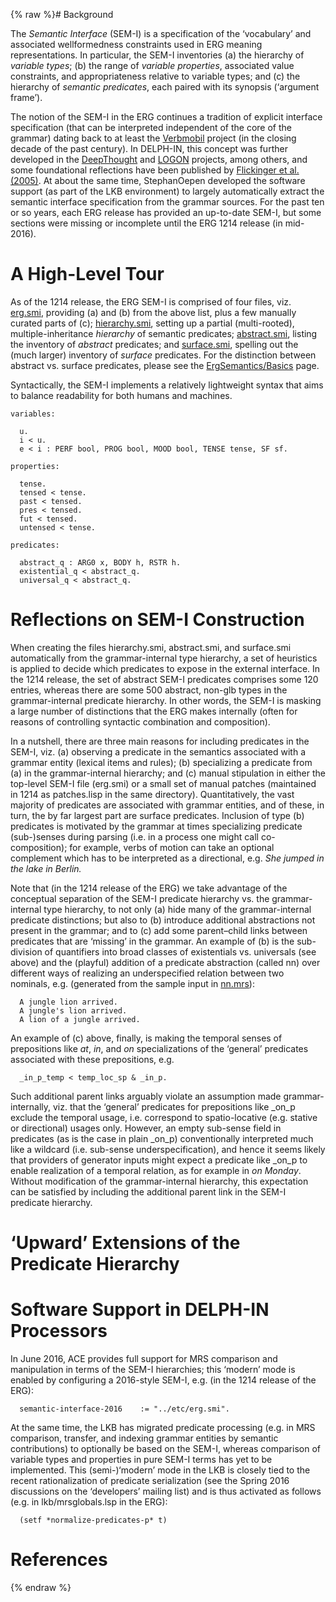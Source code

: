 {% raw %}# Background

The *Semantic Interface* (SEM-I) is a specification of the ‘vocabulary’
and associated wellformedness constraints used in ERG meaning
representations. In particular, the SEM-I inventories (a) the hierarchy
of *variable types*; (b) the range of *variable properties*, associated
value constraints, and appropriateness relative to variable types; and
(c) the hierarchy of *semantic predicates*, each paired with its
synopsis (‘argument frame’).

The notion of the SEM-I in the ERG continues a tradition of explicit
interface specification (that can be interpreted independent of the core
of the grammar) dating back to at least the
[Verbmobil](http://verbmobil.dfki.de/) project (in the closing decade of
the past century). In DELPH-IN, this concept was further developed in
the [DeepThought](http://www.dfki.de/deepthought) and
[LOGON](http://www.emmtee.net) projects, among others, and some
foundational reflections have been published by [Flickinger et al.
(2005)](http://www.mt-archive.info/MTS-2005-Flickinger.pdf). At about
the same time, StephanOepen developed the software
support (as part of the LKB environment) to largely automatically
extract the semantic interface specification from the grammar sources.
For the past ten or so years, each ERG release has provided an
up-to-date SEM-I, but some sections were missing or incomplete until the
ERG 1214 release (in mid-2016).

# A High-Level Tour

As of the 1214 release, the ERG SEM-I is comprised of four files, viz.
[erg.smi](http://svn.delph-in.net/erg/tags/1214/etc/erg.smi), providing
(a) and (b) from the above list, plus a few manually curated parts of
(c);
[hierarchy.smi](http://svn.delph-in.net/erg/tags/1214/etc/hierarchy.smi),
setting up a partial (multi-rooted), multiple-inheritance *hierarchy* of
semantic predicates;
[abstract.smi](http://svn.delph-in.net/erg/tags/1214/etc/abstract.smi),
listing the inventory of *abstract* predicates; and
[surface.smi](http://svn.delph-in.net/erg/tags/1214/etc/surface.smi),
spelling out the (much larger) inventory of *surface* predicates. For
the distinction between abstract vs. surface predicates, please see the
[ErgSemantics/Basics](https://blog.inductorsoftware.com/docsproto/erg/ErgSemantics_Basics) page.

Syntactically, the SEM-I implements a relatively lightweight syntax that
aims to balance readability for both humans and machines.

    variables:
    
      u.
      i < u.
      e < i : PERF bool, PROG bool, MOOD bool, TENSE tense, SF sf.
    
    properties:
    
      tense.
      tensed < tense.
      past < tensed.
      pres < tensed.
      fut < tensed.
      untensed < tense.
    
    predicates:
    
      abstract_q : ARG0 x, BODY h, RSTR h.
      existential_q < abstract_q.
      universal_q < abstract_q.

# Reflections on SEM-I Construction

When creating the files hierarchy.smi, abstract.smi, and surface.smi
automatically from the grammar-internal type hierarchy, a set of
heuristics is applied to decide which predicates to expose in the
external interface. In the 1214 release, the set of abstract SEM-I
predicates comprises some 120 entries, whereas there are some 500
abstract, non-glb types in the grammar-internal predicate hierarchy. In
other words, the SEM-I is masking a large number of distinctions that
the ERG makes internally (often for reasons of controlling syntactic
combination and composition).

In a nutshell, there are three main reasons for including predicates in
the SEM-I, viz. (a) observing a predicate in the semantics associated
with a grammar entity (lexical items and rules); (b) specializing a
predicate from (a) in the grammar-internal hierarchy; and (c) manual
stipulation in either the top-level SEM-I file (erg.smi) or a small set
of manual patches (maintained in 1214 as patches.lisp in the same
directory). Quantitatively, the vast majority of predicates are
associated with grammar entities, and of these, in turn, the by far
largest part are surface predicates. Inclusion of type (b) predicates is
motivated by the grammar at times specializing predicate (sub-)senses
during parsing (i.e. in a process one might call co-composition); for
example, verbs of motion can take an optional complement which has to be
interpreted as a directional, e.g. *She jumped in the lake in Berlin.*

Note that (in the 1214 release of the ERG) we take advantage of the
conceptual separation of the SEM-I predicate hierarchy vs. the
grammar-internal type hierarchy, to not only (a) hide many of the
grammar-internal predicate distinctions; but also to (b) introduce
additional abstractions not present in the grammar; and to (c) add some
parent–child links between predicates that are ‘missing’ in the grammar.
An example of (b) is the sub-division of quantifiers into broad classes
of existentials vs. universals (see above) and the (playful) addition of
a predicate abstraction (called nn) over different ways of realizing an
underspecified relation between two nominals, e.g. (generated from the
sample input in
[nn.mrs](http://svn.delph-in.net/erg/tags/1214/mrs/nn.mrs)):

      A jungle lion arrived.
      A jungle's lion arrived.
      A lion of a jungle arrived.

An example of (c) above, finally, is making the temporal senses of
prepositions like *at*, *in*, and *on* specializations of the ‘general’
predicates associated with these prepositions, e.g.

      _in_p_temp < temp_loc_sp & _in_p.

Such additional parent links arguably violate an assumption made
grammar-internally, viz. that the ‘general’ predicates for prepositions
like \_on\_p exclude the temporal usage, i.e. correspond to
spatio-locative (e.g. stative or directional) usages only. However, an
empty sub-sense field in predicates (as is the case in plain \_on\_p)
conventionally interpreted much like a wildcard (i.e. sub-sense
underspecification), and hence it seems likely that providers of
generator inputs might expect a predicate like \_on\_p to enable
realization of a temporal relation, as for example in *on Monday*.
Without modification of the grammar-internal hierarchy, this expectation
can be satisfied by including the additional parent link in the SEM-I
predicate hierarchy.

# ‘Upward’ Extensions of the Predicate Hierarchy

# Software Support in DELPH-IN Processors

In June 2016, ACE provides full support for MRS comparison and
manipulation in terms of the SEM-I hierarchies; this ‘modern’ mode is
enabled by configuring a 2016-style SEM-I, e.g. (in the 1214 release of
the ERG):

      semantic-interface-2016    := "../etc/erg.smi".

At the same time, the LKB has migrated predicate processing (e.g. in MRS
comparison, transfer, and indexing grammar entities by semantic
contributions) to optionally be based on the SEM-I, whereas comparison
of variable types and properties in pure SEM-I terms has yet to be
implemented. This (semi-)‘modern’ mode in the LKB is closely tied to the
recent rationalization of predicate serialization (see the Spring 2016
discussions on the ‘developers’ mailing list) and is thus activated as
follows (e.g. in lkb/mrsglobals.lsp in the ERG):

      (setf *normalize-predicates-p* t)

# References
<update date omitted for speed>{% endraw %}